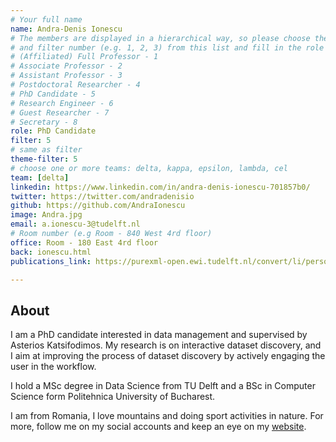 ```yaml
---
# Your full name
name: Andra-Denis Ionescu
# The members are displayed in a hierarchical way, so please choose the role (e.g. Full Professor, Assistant Professor etc)
# and filter number (e.g. 1, 2, 3) from this list and fill in the role and filter from below:
# (Affiliated) Full Professor - 1
# Associate Professor - 2
# Assistant Professor - 3
# Postdoctoral Researcher - 4
# PhD Candidate - 5
# Research Engineer - 6
# Guest Researcher - 7
# Secretary - 8
role: PhD Candidate
filter: 5
# same as filter
theme-filter: 5
# choose one or more teams: delta, kappa, epsilon, lambda, cel
team: [delta]
linkedin: https://www.linkedin.com/in/andra-denis-ionescu-701857b0/
twitter: https://twitter.com/andradenisio
github: https://github.com/AndraIonescu
image: Andra.jpg
email: a.ionescu-3@tudelft.nl
# Room number (e.g Room - 840 West 4rd floor)
office: Room - 180 East 4rd floor
back: ionescu.html
publications_link: https://purexml-open.ewi.tudelft.nl/convert/li/persons/6c249f57-c88f-45f5-85ff-55b0bfed4c8e

---
```


## About
I am a PhD candidate interested in data management and supervised by 
Asterios Katsifodimos. My research is on interactive dataset discovery,
and I aim at improving the process of dataset discovery by actively
engaging the user in the workflow. 

I hold a MSc degree in Data Science from TU Delft and a BSc in 
Computer Science form Politehnica University of Bucharest. 

I am from Romania, I love mountains and doing sport activities in nature. 
For more, follow me on my social accounts and keep an eye on my
[website](https://andraionescu.github.io).
